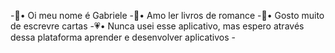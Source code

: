 -🌺• Oi meu nome é Gabriele
-💞• Amo ler livros de romance
-🌺• Gosto muito de escrevre cartas
-💗• Nunca usei esse aplicativo, mas espero através dessa plataforma aprender e desenvolver aplicativos
-<!---
-gabzwv/gabzwv is a ✨ special ✨ repository because its `README.md` (this file) appears on your GitHub profile.
-You can click the Preview link to take a look at your changes.
---->
